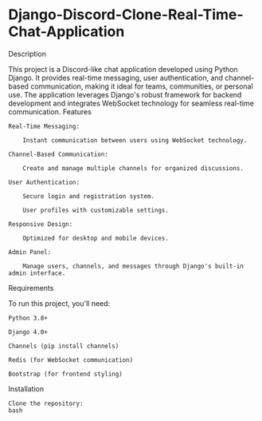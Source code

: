 # Django-Discord-Clone-Real-Time-Chat-Application

Description

This project is a Discord-like chat application developed using Python Django. It provides real-time messaging, user authentication, and channel-based communication, making it ideal for teams, communities, or personal use. The application leverages Django's robust framework for backend development and integrates WebSocket technology for seamless real-time communication.
Features

    Real-Time Messaging:

        Instant communication between users using WebSocket technology.

    Channel-Based Communication:

        Create and manage multiple channels for organized discussions.

    User Authentication:

        Secure login and registration system.

        User profiles with customizable settings.

    Responsive Design:

        Optimized for desktop and mobile devices.

    Admin Panel:

        Manage users, channels, and messages through Django's built-in admin interface.

Requirements

To run this project, you'll need:

    Python 3.8+

    Django 4.0+

    Channels (pip install channels)

    Redis (for WebSocket communication)

    Bootstrap (for frontend styling)

Installation

    Clone the repository:
    bash

